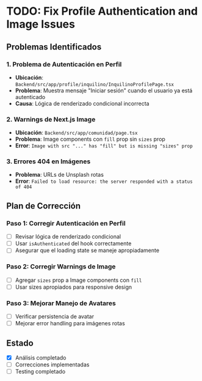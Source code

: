 # TODO: Fix Profile Authentication and Image Issues

## Problemas Identificados

### 1. Problema de Autenticación en Perfil
- **Ubicación**: `Backend/src/app/profile/inquilino/InquilinoProfilePage.tsx`
- **Problema**: Muestra mensaje "Iniciar sesión" cuando el usuario ya está autenticado
- **Causa**: Lógica de renderizado condicional incorrecta

### 2. Warnings de Next.js Image
- **Ubicación**: `Backend/src/app/comunidad/page.tsx`
- **Problema**: Image components con `fill` prop sin `sizes` prop
- **Error**: `Image with src "..." has "fill" but is missing "sizes" prop`

### 3. Errores 404 en Imágenes
- **Problema**: URLs de Unsplash rotas
- **Error**: `Failed to load resource: the server responded with a status of 404`

## Plan de Corrección

### Paso 1: Corregir Autenticación en Perfil
- [ ] Revisar lógica de renderizado condicional
- [ ] Usar `isAuthenticated` del hook correctamente
- [ ] Asegurar que el loading state se maneje apropiadamente

### Paso 2: Corregir Warnings de Image
- [ ] Agregar `sizes` prop a Image components con `fill`
- [ ] Usar sizes apropiados para responsive design

### Paso 3: Mejorar Manejo de Avatares
- [ ] Verificar persistencia de avatar
- [ ] Mejorar error handling para imágenes rotas

## Estado
- [x] Análisis completado
- [ ] Correcciones implementadas
- [ ] Testing completado
